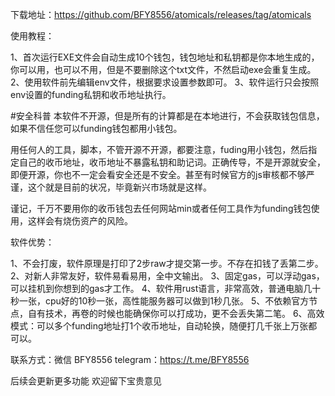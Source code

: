 下载地址：https://github.com/BFY8556/atomicals/releases/tag/atomicals

使用教程：

1、首次运行EXE文件会自动生成10个钱包，钱包地址和私钥都是你本地生成的，你可以用，也可以不用，但是不要删除这个txt文件，不然启动exe会重复生成。
2、使用软件前先编辑env文件，根据要求设置参数即可。
3、软件运行只会按照env设置的funding私钥和收币地址执行。


#安全科普
本软件不开源，但是所有的计算都是在本地进行，不会获取钱包信息，如果不信任您可以funding钱包都用小钱包。

用任何人的工具，脚本，不管开源不开源，都要注意，fuding用小钱包，然后指定自己的收币地址，收币地址不暴露私钥和助记词。正确传导，不是开源就安全，即便开源，你也不一定会看安全还是不安全。甚至有时候官方的js审核都不够严谨，这个就是目前的状况，毕竟新兴市场就是这样。

谨记，千万不要用你的收币钱包去任何网站min或者任何工具作为funding钱包使用，这样会有烧伤资产的风险。

软件优势：

1、不会打废，软件原理是打印了2步raw才提交第一步。不存在扣钱了丢第二步。
2、对新人非常友好，软件易看易用，全中文输出。
3、固定gas，可以浮动gas，可以挂机到你想到的gas才工作。
4、软件用rust语言，非常高效，普通电脑几十秒一张，cpu好的10秒一张，高性能服务器可以做到1秒几张。
5、不依赖官方节点，自有技术，再卷的时候也能确保你可以打成功，更不会丢失第二笔。
6、高效模式：可以多个funding地址打1个收币地址，自动轮换，随便打几千张上万张都可以。

联系方式：微信 BFY8556  telegram：https://t.me/BFY8556

后续会更新更多功能
欢迎留下宝贵意见

